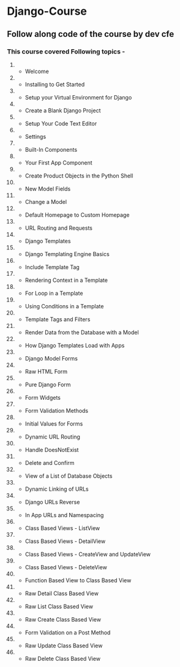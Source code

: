 # Django-Course

## Follow along code of the course by dev cfe

### This course covered Following topics - 
1. - Welcome
2. - Installing to Get Started
3. - Setup your Virtual Environment for Django
4. - Create a Blank Django Project
5. - Setup Your Code Text Editor
6. - Settings
7. - Built-In Components
8. - Your First App Component
9. - Create Product Objects in the Python Shell
10. - New Model Fields
11. - Change a Model
12. - Default Homepage to Custom Homepage
13. - URL Routing and Requests
14. - Django Templates
15. - Django Templating Engine Basics
16. - Include Template Tag
17. - Rendering Context in a Template
18. - For Loop in a Template
19. - Using Conditions in a Template
20. - Template Tags and Filters
21. - Render Data from the Database with a Model
22. - How Django Templates Load with Apps
23. - Django Model Forms
24. - Raw HTML Form
25. - Pure Django Form
26. - Form Widgets
27. - Form Validation Methods
28. - Initial Values for Forms
29. - Dynamic URL Routing
30. - Handle DoesNotExist
31. - Delete and Confirm
32. - View of a List of Database Objects
33. - Dynamic Linking of URLs
34. - Django URLs Reverse
35. - In App URLs and Namespacing
36. - Class Based Views - ListView
37. - Class Based Views - DetailView
38. - Class Based Views - CreateView and UpdateView
39. - Class Based Views - DeleteView
40. - Function Based View to Class Based View
41. - Raw Detail Class Based View
42. - Raw List Class Based View
43. - Raw Create Class Based View
44. - Form Validation on a Post Method
45. - Raw Update Class Based View
46. - Raw Delete Class Based View
